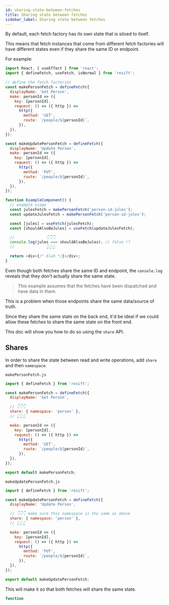 ```yaml
---
id: sharing-state-between-fetches
title: Sharing state between fetches
sidebar_label: Sharing state between fetches
---
```


By default, each fetch factory has its own state that is siloed to itself.

This means that fetch instances that come from different fetch factories will have different states even if they share the same ID or endpoint.

For example:

```js
import React, { useEffect } from 'react';
import { defineFetch, useFetch, isNormal } from 'resift';

// define the fetch factories
const makePersonFetch = defineFetch({
  displayName: 'Get Person',
  make: personId => ({
    key: [personId],
    request: () => ({ http }) =>
      http({
        method: 'GET',
        route: `/people/${personId}`,
      }),
  }),
});

const makeUpdatePersonFetch = defineFetch({
  displayName: 'Update Person',
  make: personId => ({
    key: [personId],
    request: () => ({ http }) =>
      http({
        method: 'PUT',
        route: `/people/${personId}`,
      }),
  }),
});

function ExampleComponent() {
  // example usage
  const julesFetch = makePersonFetch('person-id-jules');
  const updateJulesFetch = makePersonFetch('person-id-jules');

  const [jules] = useFetch(julesFetch);
  const [shouldAlsoBeJules] = useFetch(updateJulesFetch);

  //              👇👇👇
  console.log(jules === shouldAlsoBeJules); // false !?
  //              👆👆👆

  return <div>{/* blah */}</div>;
}
```

Even though both fetches share the same ID and endpoint, the `console.log` reveals that they don't actually share the same state.

> This example assumes that the fetches have been dispatched and have data in them.

This is a problem when those endpoints share the same data/source of truth.

Since they share the same state on the back end, it'd be ideal if we could allow these fetches to share the same state on the front end.

This doc will show you how to do so using the `share` API.

## Shares

In order to share the state between read and write operations, add `share` and then `namespace`.

`makePersonFetch.js`

```js
import { defineFetch } from 'resift';

const makePersonFetch = defineFetch({
  displayName: 'Get Person',

  // 👇👇👇
  share: { namespace: 'person' },
  // 👆👆👆

  make: personId => ({
    key: [personId],
    request: () => ({ http }) =>
      http({
        method: 'GET',
        route: `/people/${personId}`,
      }),
  }),
});

export default makePersonFetch;
```

`makeUpdatePersonFetch.js`

```js
import { defineFetch } from 'resift';

const makeUpdatePersonFetch = defineFetch({
  displayName: 'Update Person',

  // 👇👇👇 make sure this namespace is the same as above
  share: { namespace: 'person' },
  // 👆👆👆

  make: personId => ({
    key: [personId],
    request: () => ({ http }) =>
      http({
        method: 'PUT',
        route: `/people/${personId}`,
      }),
  }),
});

export default makeUpdatePersonFetch;
```

This will make it so that both fetches will share the same state.

```js
function
```
